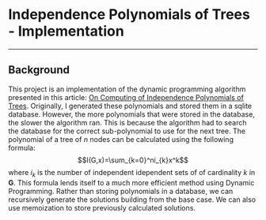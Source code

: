 # Independence Polynomials of Trees - Implementation
---
## Background
This project is an implementation of the dynamic programming algorithm presented in this article: [On Computing of Independence Polynomials of Trees](https://www.intechopen.com/chapters/1130709). Originally, I generated these polynomials and stored them in a sqlite database. However, the more polynomials that were stored in the database, the slower the algorithm ran. This is because the algorithm had to search the database for the correct sub-polynomial to use for the next tree. The polynomial of a tree of *n* nodes can be calculated using the following formula: $$I(G,x)=\sum_{k=0}^ni_{k}x^k$$ where $i_{k}$ is the number of independent idependent sets of of cardinality *k* in **G**. This formula lends itself to a much more efficient method using Dynamic Programming. Rather than storing polynomials in a database, we can recursively generate the solutions building from the base case. We can also use memoization to store previously calculated solutions.